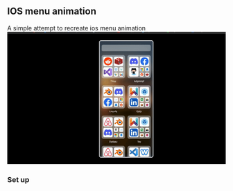 ## IOS menu animation

A simple attempt to recreate ios menu animation
<img src="./ezgif-6-d86cb48895.gif" />

### Set up

```sh
```
